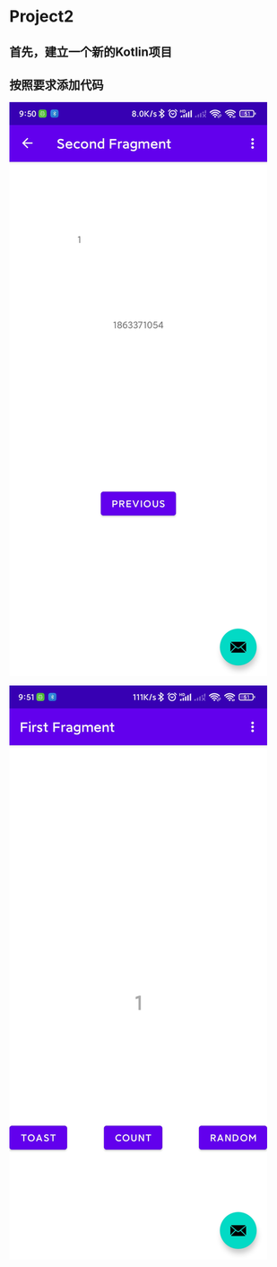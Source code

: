 # Project2

## 首先，建立一个新的Kotlin项目

## 按照要求添加代码

![Screenshot_2022-05-05-09-50-18-677_com.example.random](project2.assets\Screenshot_2022-05-05-09-50-18-677_com.example.random-16517154442421.jpg)

![Screenshot_2022-05-05-09-51-08-023_com.example.random](project2.assets\Screenshot_2022-05-05-09-51-08-023_com.example.random-16517154922492.jpg)
